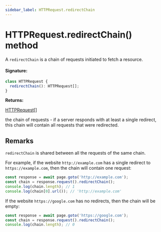 ```yaml
---
sidebar_label: HTTPRequest.redirectChain
---
```


# HTTPRequest.redirectChain() method

A `redirectChain` is a chain of requests initiated to fetch a resource.

#### Signature:

```typescript
class HTTPRequest {
  redirectChain(): HTTPRequest[];
}
```

**Returns:**

[HTTPRequest](./puppeteer.httprequest.md)\[\]

the chain of requests - if a server responds with at least a single redirect, this chain will contain all requests that were redirected.

## Remarks

`redirectChain` is shared between all the requests of the same chain.

For example, if the website `http://example.com` has a single redirect to `https://example.com`, then the chain will contain one request:

```ts
const response = await page.goto('http://example.com');
const chain = response.request().redirectChain();
console.log(chain.length); // 1
console.log(chain[0].url()); // 'http://example.com'
```

If the website `https://google.com` has no redirects, then the chain will be empty:

```ts
const response = await page.goto('https://google.com');
const chain = response.request().redirectChain();
console.log(chain.length); // 0
```
